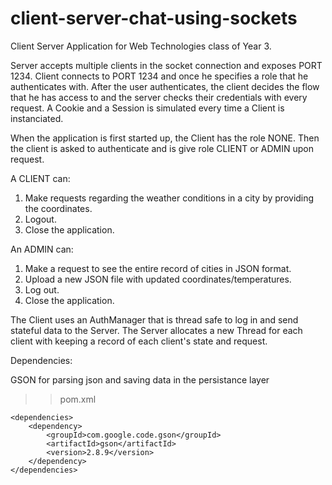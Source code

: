 # client-server-chat-using-sockets
Client Server Application for Web Technologies class of Year 3.

Server accepts multiple clients in the socket connection and exposes PORT 1234.
Client connects to PORT 1234 and once he specifies a role that he authenticates with.
After the user authenticates, the client decides the flow that he has access to and the server checks their credentials with every request. 
A Cookie and a Session is simulated every time a Client is instanciated.

When the application is first started up, the Client has the role NONE.
Then the client is asked to authenticate and is give role CLIENT or ADMIN upon request. 

A CLIENT can: 
1. Make requests regarding the weather conditions in a city by providing the coordinates. 
2. Logout. 
3. Close the application. 

An ADMIN can: 
1. Make a request to see the entire record of cities in JSON format. 
2. Upload a new JSON file with updated coordinates/temperatures. 
3. Log out. 
4. Close the application. 

The Client uses an AuthManager that is thread safe to log in and send stateful data to the Server. 
The Server allocates a new Thread for each client with keeping a record of each client's state and request. 

Dependencies: 

GSON for parsing json and saving data in the persistance layer 
>> pom.xml 

    <dependencies>
        <dependency>
            <groupId>com.google.code.gson</groupId>
            <artifactId>gson</artifactId>
            <version>2.8.9</version>
        </dependency>
    </dependencies>
